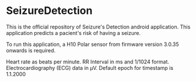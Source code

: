 # SeizureDetection

This is the official repository of Seizure's Detection android application. This application predicts a pacient's risk of having a seizure.

To run this application, a H10 Polar sensor from firmware version 3.0.35 onwards is required.

Heart rate as beats per minute. RR Interval in ms and 1/1024 format.
Electrocardiography (ECG) data in µV. Default epoch for timestamp is 1.1.2000
